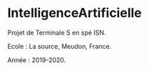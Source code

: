 # IntelligenceArtificielle
Projet de Terminale S en spé ISN. 

Ecole : La source, Meudon, France.

Année : 2019-2020.
